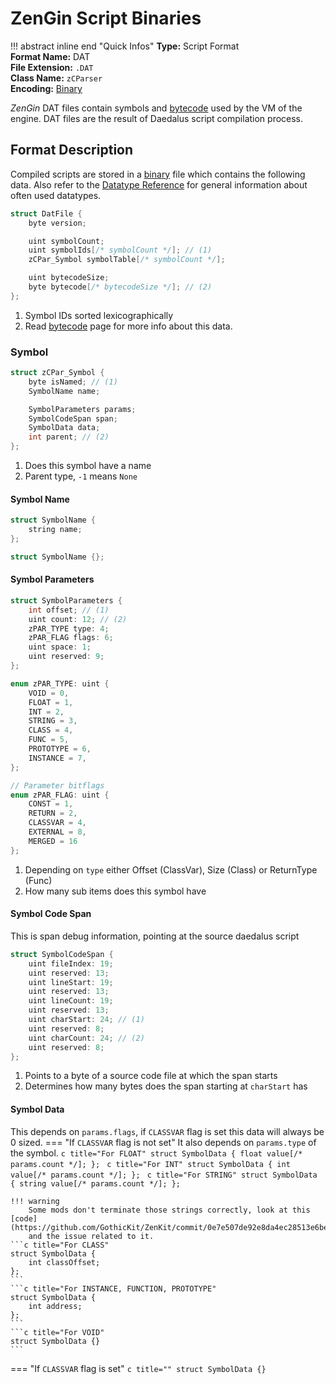# ZenGin Script Binaries

!!! abstract inline end "Quick Infos"
    **Type:** Script Format<br/>
    **Format Name:** DAT<br/>
    **File Extension:** `.DAT`<br/>
    **Class Name:** `zCParser`<br/>
    **Encoding:** [Binary](../encodings/binary.md)<br/>

*ZenGin* DAT files contain symbols and [bytecode](./bytecode.md) used by the VM of the engine.
DAT files are the result of Daedalus script compilation process.

## Format Description

Compiled scripts are stored in a [binary](../encodings/binary.md) file which contains the following data. Also refer to the
[Datatype Reference](../datatypes.md) for general information about often used datatypes.

```c title="DAT Structure"
struct DatFile {
    byte version;

    uint symbolCount;
    uint symbolIds[/* symbolCount */]; // (1)
    zCPar_Symbol symbolTable[/* symbolCount */];

    uint bytecodeSize;
    byte bytecode[/* bytecodeSize */]; // (2)
};
```

1. Symbol IDs sorted lexicographically
2. Read [bytecode](./bytecode.md) page for more info about this data.

### Symbol

```c title=""
struct zCPar_Symbol {
    byte isNamed; // (1) 
    SymbolName name;

    SymbolParameters params;
    SymbolCodeSpan span;
    SymbolData data;
    int parent; // (2)
};
```

1. Does this symbol have a name
2. Parent type, `-1` means `None`

#### Symbol Name

```c title="If isNamed == 1"
struct SymbolName {
    string name;
};
```
```c title="If isNamed == 0"
struct SymbolName {};
```

#### Symbol Parameters

```c title=""
struct SymbolParameters {
    int offset; // (1)
    uint count: 12; // (2)
    zPAR_TYPE type: 4;
    zPAR_FLAG flags: 6;
    uint space: 1;
    uint reserved: 9;
};

enum zPAR_TYPE: uint {
    VOID = 0,
    FLOAT = 1,
    INT = 2,
    STRING = 3,
    CLASS = 4,
    FUNC = 5,
    PROTOTYPE = 6,
    INSTANCE = 7,
};

// Parameter bitflags
enum zPAR_FLAG: uint {
    CONST = 1,
    RETURN = 2,
    CLASSVAR = 4,
    EXTERNAL = 8,
    MERGED = 16
};
```

1. Depending on `type` either Offset (ClassVar), Size (Class) or ReturnType (Func)
2. How many sub items does this symbol have

#### Symbol Code Span
This is span debug information, pointing at the source daedalus script

```c title=""
struct SymbolCodeSpan {
    uint fileIndex: 19;
    uint reserved: 13;
    uint lineStart: 19;
    uint reserved: 13;
    uint lineCount: 19;
    uint reserved: 13;
    uint charStart: 24; // (1)
    uint reserved: 8;
    uint charCount: 24; // (2)
    uint reserved: 8;
};
```

1. Points to a byte of a source code file at which the span starts
2. Determines how many bytes does the span starting at `charStart` has

#### Symbol Data

This depends on `params.flags`, if `CLASSVAR` flag is set this data will always be 0 sized.
=== "If `CLASSVAR` flag is not set"
    It also depends on `params.type` of the symbol.
    ```c title="For FLOAT"
    struct SymbolData {
        float value[/* params.count */];
    };
    ```
    ```c title="For INT"
    struct SymbolData {
        int value[/* params.count */];
    };
    ```
    ```c title="For STRING"
    struct SymbolData {
        string value[/* params.count */];
    };
    ```

    !!! warning
        Some mods don't terminate those strings correctly, look at this [code](https://github.com/GothicKit/ZenKit/commit/0e7e507de92e8da4ec28513e6be56e4043329990)
        and the issue related to it.
    ```c title="For CLASS"
    struct SymbolData {
        int classOffset;
    };
    ```
    ```c title="For INSTANCE, FUNCTION, PROTOTYPE"
    struct SymbolData {
        int address;
    };
    ```
    ```c title="For VOID"
    struct SymbolData {}
    ```

=== "If `CLASSVAR` flag is set"
    ```c title=""
    struct SymbolData {}
    ```

